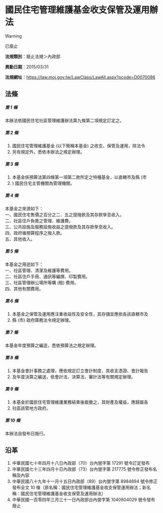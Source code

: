 # 國民住宅管理維護基金收支保管及運用辦法


> [!WARNING]
> 已廢止


**法規類別**：廢止法規＞內政部

**異動日期**：2015/03/31  

**法規網址**：https://law.moj.gov.tw/LawClass/LawAll.aspx?pcode=D0070086



## 法條
##### 第 1 條
本辦法依國民住宅社區管理維護辦法第九條第二項規定訂定之。

##### 第 2 條
1. 國民住宅管理維護基金 (以下簡稱本基金) 之收支、保管及運用，除法令
1. 另有規定外，悉依本辦法之規定辦理。

##### 第 3 條
1. 本基金係預算法第四條第一項第二款所定之特種基金，以直轄市及縣 (市
1. ) 國民住宅主管機關為管理機關。

##### 第 4 條
本基金之來源如下：  
一、國民住宅售價之百分之二．五之提撥款及其存款孳息收入。  
二、社區住戶負擔之管理、維護費。  
三、公共設施及服務設施收益之提撥款及其存款孳息收入。  
四、政府循預算程序之撥入款。  
五、其他收入。

##### 第 5 條
本基金之用途如下：  
一、社區管理、清潔及維護等費用。  
二、社區住戶手冊、通訊等編撰、印製費用。  
三、社區管理辦公場所等購 (租) 費用。  
四、其他有關費用。

##### 第 6 條
1. 本基金之保管及運用應注重收益性及安全性，其存儲並應依各該直轄市及
1. 縣 (市) 政府庫務法令規定辦理。

##### 第 7 條
本基金年度預算之編造，悉依預算法之規定辦理。

##### 第 8 條
1. 本基金會計事務之處理，應依規定訂立會計制度，其收支憑證、會計報告
1. 及年度決算之編送，依會計法、決算法、審計法等有關規定辦理。

##### 第 9 條
1. 本基金於國民住宅管理維護業務結束後裁撤之，其財產及權益，應歸屬各
1. 社區該管地方政府。

##### 第 10 條
本辦法自發布日施行。

## 沿革
1. 中華民國七十年四月十八日內政部（70）台內營字第 17291  號令訂定發布
1. 中華民國七十三年四月十日內政部（73）台內營字第 217775 號令修正發布名稱及內容
1. 中華民國八十九年十一月十五日內政部（89）台內營字第 8984894  號令修正發布全文 10 條（原名稱：國民住宅管理維護基金收支保管運用辦法；新名稱：國民住宅管理維護基金收支保管及運用辦法）
1. 中華民國一百零四年三月三十一日內政部台內營字第 1040804029 號令發布廢止

